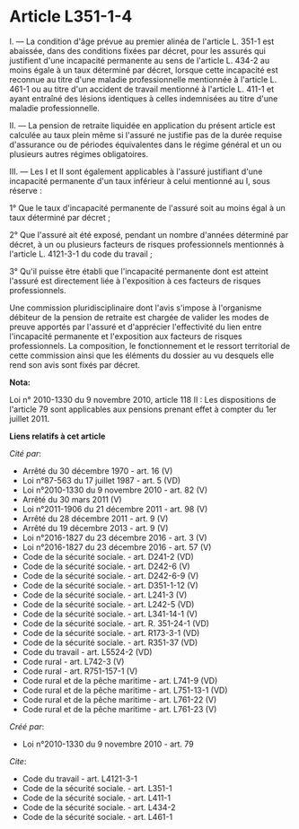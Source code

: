 # Article L351-1-4

I. ― La condition d'âge prévue au premier alinéa de l'article L. 351-1 est abaissée, dans des conditions fixées par décret,
pour les assurés qui justifient d'une incapacité permanente au sens de l'article L. 434-2 au moins égale à un taux déterminé
par décret, lorsque cette incapacité est reconnue au titre d'une maladie professionnelle mentionnée à l'article L. 461-1 ou
au titre d'un accident de travail mentionné à l'article L. 411-1 et ayant entraîné des lésions identiques à celles
indemnisées au titre d'une maladie professionnelle. 

II. ― La pension de retraite liquidée en application du présent article est calculée au taux plein même si l'assuré ne
justifie pas de la durée requise d'assurance ou de périodes équivalentes dans le régime général et un ou plusieurs autres
régimes obligatoires. 

III. ― Les I et II sont également applicables à l'assuré justifiant d'une incapacité permanente d'un taux inférieur à celui
mentionné au I, sous réserve : 

1° Que le taux d'incapacité permanente de l'assuré soit au moins égal à un taux déterminé par décret ; 

2° Que l'assuré ait été exposé, pendant un nombre d'années déterminé par décret, à un ou plusieurs facteurs de risques
professionnels mentionnés à l'article L. 4121-3-1 du code du travail ; 

3° Qu'il puisse être établi que l'incapacité permanente dont est atteint l'assuré est directement liée à l'exposition à ces
facteurs de risques professionnels. 

Une commission pluridisciplinaire dont l'avis s'impose à l'organisme débiteur de la pension de retraite est chargée de
valider les modes de preuve apportés par l'assuré et d'apprécier l'effectivité du lien entre l'incapacité permanente et
l'exposition aux facteurs de risques professionnels. La composition, le fonctionnement et le ressort territorial de cette
commission ainsi que les éléments du dossier au vu desquels elle rend son avis sont fixés par décret.

**Nota:**

Loi n° 2010-1330 du 9 novembre 2010, article 118 II : Les dispositions de l'article 79 sont applicables aux pensions prenant
effet à compter du 1er juillet 2011.

**Liens relatifs à cet article**

_Cité par_:

  - Arrêté du 30 décembre 1970 - art. 16 (V)
  - Loi n°87-563 du 17 juillet 1987 - art. 5 (VD)
  - Loi n°2010-1330 du 9 novembre 2010 - art. 82 (V)
  - Arrêté du 30 mars 2011 (V)
  - Loi n°2011-1906 du 21 décembre 2011 - art. 98 (V)
  - Arrêté du 28 décembre 2011 - art. 9 (V)
  - Arrêté du 19 décembre 2013 - art. 9 (V)
  - Loi n°2016-1827 du 23 décembre 2016 - art. 3 (V)
  - Loi n°2016-1827 du 23 décembre 2016 - art. 57 (V)
  - Code de la sécurité sociale. - art. D241-2 (VD)
  - Code de la sécurité sociale. - art. D242-6 (V)
  - Code de la sécurité sociale. - art. D242-6-9 (V)
  - Code de la sécurité sociale. - art. D351-1-12 (V)
  - Code de la sécurité sociale. - art. L241-3 (V)
  - Code de la sécurité sociale. - art. L242-5 (VD)
  - Code de la sécurité sociale. - art. L341-14-1 (V)
  - Code de la sécurité sociale. - art. R. 351-24-1 (VD)
  - Code de la sécurité sociale. - art. R173-3-1 (VD)
  - Code de la sécurité sociale. - art. R351-37 (VD)
  - Code du travail - art. L5524-2 (VD)
  - Code rural - art. L742-3 (V)
  - Code rural - art. R751-157-1 (V)
  - Code rural et de la pêche maritime - art. L741-9 (VD)
  - Code rural et de la pêche maritime - art. L751-13-1 (VD)
  - Code rural et de la pêche maritime - art. L761-22 (V)
  - Code rural et de la pêche maritime - art. L761-23 (V)

_Créé par_:

  - Loi n°2010-1330 du 9 novembre 2010 - art. 79

_Cite_:

  - Code du travail - art. L4121-3-1
  - Code de la sécurité sociale. - art. L351-1
  - Code de la sécurité sociale. - art. L411-1
  - Code de la sécurité sociale. - art. L434-2
  - Code de la sécurité sociale. - art. L461-1
